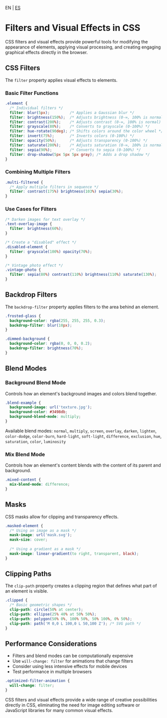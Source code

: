 <!-- MULTILANGUAJE MENU START -->
EN | [ES](https://lckpig.gitbook.io/es-practical-dev-handbook/css/transformations/filters-and-visual-effects)
<!-- MULTILANGUAJE MENU END -->

# Filters and Visual Effects in CSS

CSS filters and visual effects provide powerful tools for modifying the appearance of elements, applying visual processing, and creating engaging graphical effects directly in the browser.

## CSS Filters

The `filter` property applies visual effects to elements.

### Basic Filter Functions

```css
.element {
  /* Individual filters */
  filter: blur(5px);         /* Applies a Gaussian blur */
  filter: brightness(150%);  /* Adjusts brightness (0-∞, 100% is normal) */
  filter: contrast(200%);    /* Adjusts contrast (0-∞, 100% is normal) */
  filter: grayscale(80%);    /* Converts to grayscale (0-100%) */
  filter: hue-rotate(90deg); /* Shifts colors around the color wheel */
  filter: invert(75%);       /* Inverts colors (0-100%) */
  filter: opacity(50%);      /* Adjusts transparency (0-100%) */
  filter: saturate(200%);    /* Adjusts saturation (0-∞, 100% is normal) */
  filter: sepia(90%);        /* Converts to sepia (0-100%) */
  filter: drop-shadow(5px 5px 5px gray); /* Adds a drop shadow */
}
```

### Combining Multiple Filters

```css
.multi-filtered {
  /* Apply multiple filters in sequence */
  filter: contrast(175%) brightness(103%) sepia(30%);
}
```

### Use Cases for Filters

```css
/* Darken images for text overlay */
.text-overlay-image {
  filter: brightness(60%);
}

/* Create a "disabled" effect */
.disabled-element {
  filter: grayscale(100%) opacity(70%);
}

/* Vintage photo effect */
.vintage-photo {
  filter: sepia(80%) contrast(110%) brightness(110%) saturate(130%);
}
```

## Backdrop Filters

The `backdrop-filter` property applies filters to the area behind an element.

```css
.frosted-glass {
  background-color: rgba(255, 255, 255, 0.3);
  backdrop-filter: blur(10px);
}

.dimmed-background {
  background-color: rgba(0, 0, 0, 0.2);
  backdrop-filter: brightness(70%);
}
```

## Blend Modes

### Background Blend Mode

Controls how an element's background images and colors blend together.

```css
.blend-example {
  background-image: url('texture.jpg');
  background-color: #3498db;
  background-blend-mode: multiply;
}
```

Available blend modes: `normal`, `multiply`, `screen`, `overlay`, `darken`, `lighten`, `color-dodge`, `color-burn`, `hard-light`, `soft-light`, `difference`, `exclusion`, `hue`, `saturation`, `color`, `luminosity`

### Mix Blend Mode

Controls how an element's content blends with the content of its parent and background.

```css
.mixed-content {
  mix-blend-mode: difference;
}
```

## Masks

CSS masks allow for clipping and transparency effects.

```css
.masked-element {
  /* Using an image as a mask */
  mask-image: url('mask.svg');
  mask-size: cover;
  
  /* Using a gradient as a mask */
  mask-image: linear-gradient(to right, transparent, black);
}
```

## Clipping Paths

The `clip-path` property creates a clipping region that defines what part of an element is visible.

```css
.clipped {
  /* Basic geometric shapes */
  clip-path: circle(50% at center);
  clip-path: ellipse(25% 40% at 50% 50%);
  clip-path: polygon(50% 0%, 100% 50%, 50% 100%, 0% 50%);
  clip-path: path('M 0,0 L 100,0 L 50,100 Z'); /* SVG path */
}
```

## Performance Considerations

- Filters and blend modes can be computationally expensive
- Use `will-change: filter` for animations that change filters
- Consider using less intensive effects for mobile devices
- Test performance in multiple browsers

```css
.optimized-filter-animation {
  will-change: filter;
}
```

CSS filters and visual effects provide a wide range of creative possibilities directly in CSS, eliminating the need for image editing software or JavaScript libraries for many common visual effects. 